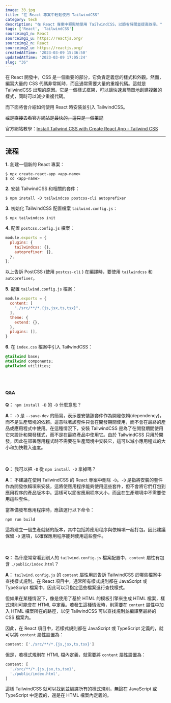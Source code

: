 ```yaml
---
image: 33.jpg
title: "在 React 專案中輕鬆使用 TailwindCSS"
category: tech
description: "在 React 專案中輕鬆地使用 TailwindCSS，以節省時間並提高效率。"
tags: ['React', 'TailwindCSS']
sourceimg1_n: React
sourceimg1_u: https://reactjs.org/
sourceimg2_n: React
sourceimg2_u: https://reactjs.org/
createdAtTime: '2023-03-09 15:36:50'
updatedAtTime: '2023-03-09 17:05:24'
slug: "36"
---
```


在 React 開發中，CSS 是一個重要的部分，它負責定義您的樣式和外觀。然而，編寫大量的 CSS 代碼非常耗時，而且通常需要大量的重複代碼。這就是 TailwindCSS 出現的原因。它是一個樣式框架，可以讓快速且簡單地創建複雜的樣式，同時可以減少重複代碼。

而下面將會介紹如何使用 React 時安裝並引入 TailwindCSS。

~~或是直接去看官方網站是最快的，這只是一個筆記~~

官方網站教學：[Install Tailwind CSS with Create React App - Tailwind CSS](https://tailwindcss.com/docs/guides/create-react-app)

---
## 流程

**1.** 創建一個新的 React 專案：
```shell
$ npx create-react-app <app-name>
$ cd <app-name>
```

**2.** 安裝 TailwindCSS 和相關的套件：
```shell
$ npm install -D tailwindcss postcss-cli autoprefixer
```

**3.** 初始化 TailwindCSS 配置檔案 `tailwind.config.js`：
```shell
$ npx tailwindcss init
```

**4.** 配置 `postcss.config.js` 檔案：
```js
module.exports = {
  plugins: {
    tailwindcss: {},
    autoprefixer: {},
  },
};
``` 
以上告訴 PostCSS (使用 `postcss-cli` ) 在編譯時，要使用 `tailwindcss` 和 `autoprefixer`。

**5.** 配置 `tailwind.config.js` 檔案：
```js
module.exports = {
  content: [
    "./src/**/*.{js,jsx,ts,tsx}",
  ],
  theme: {
    extend: {},
  },
  plugins: [],
}
``` 

**6.** 在 `index.css` 檔案中引入 TailwindCSS：
```sass
@tailwind base;
@tailwind components;
@tailwind utilities;
```

<br/><br/>

#### Q&A
**Q：** `npm install -D` 的 `-D` 什麼意思？

**A：** `-D` 是 `--save-dev` 的簡寫，表示要安裝該套件作為開發依賴(dependency)，而不是生產環境的依賴。這意味著該套件只會在開發期間使用，而不會在最終的產品或應用程式中使用。在這種情況下，安裝 TailwindCSS 是為了在開發期間使用它來設計和開發樣式，而不是在最終產品中使用它。由於 TailwindCSS 只用於開發，因此在部署應用程式時不需要在生產環境中安裝它，這可以減小應用程式的大小和加快載入速度。

<br/><br/>
**Q：** 我可以把 `-D` 從 `npm install -D` 拿掉嗎？

**A：** 不建議在使用 TailwindCSS 的 React 專案中刪除 `-D`。`-D` 是指將安裝的套件作為開發依賴項來安裝，這將使應用程序能夠使用這些套件，但不會將它們打包到應用程序的產品版本中。這樣可以節省應用程序大小，而且在生產環境中不需要使用這些套件。

當準備發布應用程序時，應該運行以下命令：
```shell
npm run build
```

這將建立一個生產就緒的版本，其中包括將應用程序與依賴項一起打包。因此建議保留 `-D` 選項，以確保應用程序能夠使用這些套件。

<br/><br/>
**Q：** 為什麼常常看到別人的 `tailwind.config.js` 檔案配置中，`content` 屬性有包含 `./public/index.html`？

**A：** `tailwind.config.js` 的 `content` 屬性用於告訴 TailwindCSS 於哪些檔案中查找樣式規則。在 React 項目中，通常所有樣式規則都在 JavaScript 或 TypeScript 檔案中，因此可以只指定這些檔案進行查找樣式。

但如果在某種情況下，像是使用了基於 HTML 的模板引擎來生成 HTML 檔案，樣式規則可能會在 HTML 中定義。若發生這種情況時，則需要在 `content` 屬性中加入 HTML 檔案所在的路徑，以便 TailwindCSS 可以查找規則並編譯至最終的 CSS 檔案內。

因此，在 React 項目中，若樣式規則都在 JavaScript 或 TypeScript 定義的，就可以將 `content` 屬性設置為：
```js
content: ['./src/**/*.{js,jsx,ts,tsx}']
```
但是，若樣式規則在 HTML 檔內定義，就需要將 `content` 屬性設置為：
```js
content: [
  './src/**/*.{js,jsx,ts,tsx}',
  './public/index.html',
]
```

這樣 TailwindCSS 就可以找到並編譯所有的樣式規則，無論在 JavaScript 或 TypeScript 中定義的，還是在 HTML 檔案內定義的。